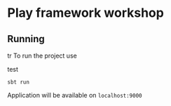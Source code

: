 # Play framework workshop

## Running
tr
To run the project use

test

`sbt run`

Application will be available on `localhost:9000`
